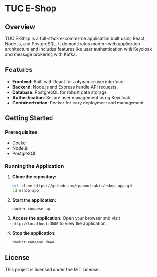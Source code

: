 # TUC E-Shop

## Overview
TUC E-Shop is a full-stack e-commerce application built using React, Node.js, and PostgreSQL. It demonstrates modern web application architecture and includes features like user authentication with Keycloak and message brokering with Kafka.

## Features
- **Frontend**: Built with React for a dynamic user interface.
- **Backend**: Node.js and Express handle API requests.
- **Database**: PostgreSQL for robust data storage.
- **Authentication**: Secure user management using Keycloak.
- **Containerization**: Docker for easy deployment and management.

## Getting Started

### Prerequisites
- Docker
- Node.js
- PostgreSQL

### Running the Application

1. **Clone the repository:**
   ```bash
   git clone https://github.com/npapoutsakis/eshop-app.git
   cd eshop-app
   ```

2. **Start the application:**
   ```bash
   docker-compose up
   ```

3. **Access the application:**
   Open your browser and visit `http://localhost:3000` to view the application.

4. **Stop the application:**
   ```bash
   docker-compose down
   ```

## License
This project is licensed under the MIT License.
